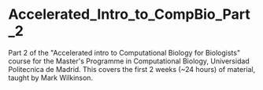 # Accelerated_Intro_to_CompBio_Part_2
Part 2 of the "Accelerated intro to Computational Biology for Biologists" course for the Master's Programme in Computational Biology, Universidad Politecnica de Madrid. This covers the first 2 weeks (~24 hours) of material, taught by Mark Wilkinson. 
